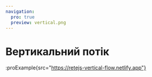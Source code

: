 ```yaml
---
navigation:
  pro: true
  preview: vertical.png
---
```


# Вертикальний потік

:proExample{src="https://retejs-vertical-flow.netlify.app"}
